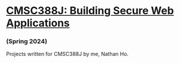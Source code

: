 # [CMSC388J: Building Secure Web Applications](https://aspear.cs.umd.edu)
### (Spring 2024)

Projects written for CMSC388J by me, Nathan Ho.
